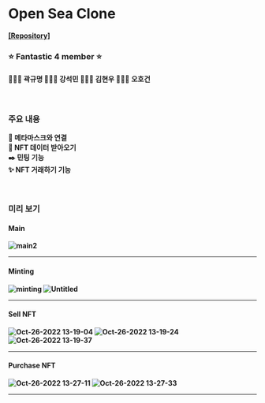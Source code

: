 
  <b>
    
# Open Sea Clone
  <a href="https://github.com/codestates-beb/BEB-06-Cryptopunk4">[Repository]</a>

### :star: Fantastic 4 member :star:

#### 🙆🏻‍♂️ 곽규명 🙆🏻‍♂️ 강석민 🙆🏻‍♂️ 김현우 🙆🏻‍♂️ 오호건

<br/>

### 주요 내용

:diamond_shape_with_a_dot_inside: 메타마스크와 연결 <br/>
:memo: NFT 데이터 받아오기 <br/>
:black_nib: 민팅 기능 <br/>
:sparkles: NFT 거래하기 기능 <br/>
<br/><br/>

### 미리 보기

#### Main
![main2](https://user-images.githubusercontent.com/78360207/197763600-8389a130-8262-4713-9795-31d5bee9f661.gif)
  
<hr/>
  
#### Minting
![minting](https://user-images.githubusercontent.com/64346003/208834501-b875e021-67dc-4f4e-9153-caa4e47a605c.gif)
![Untitled](https://user-images.githubusercontent.com/64346003/208834528-35c494fe-7e74-4261-bbf8-55b61ef295ce.png)
  
<hr/>

#### Sell NFT
![Oct-26-2022 13-19-04](https://user-images.githubusercontent.com/64346003/208834806-d10bdcde-2f5d-487b-bd75-09518323e2fc.gif)
![Oct-26-2022 13-19-24](https://user-images.githubusercontent.com/64346003/208834813-b1b700d5-d021-4b7b-8627-4219d0c01c45.gif)
![Oct-26-2022 13-19-37](https://user-images.githubusercontent.com/64346003/208834817-aa21d067-9d10-436b-aecb-a0bf62f12bec.gif)
  
<hr/>

#### Purchase NFT
![Oct-26-2022 13-27-11](https://user-images.githubusercontent.com/64346003/208834908-880cefa1-c622-4705-ac7c-426c109b8735.gif)
![Oct-26-2022 13-27-33](https://user-images.githubusercontent.com/64346003/208834939-776d2176-ff39-43c3-8d31-9625db189963.gif)

<hr/>
  
 </b>
